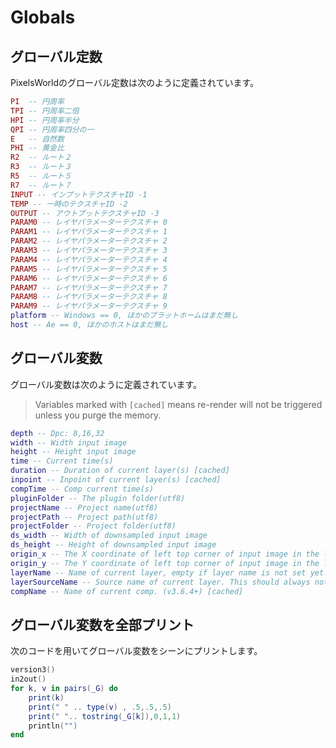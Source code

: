 # Globals

## グローバル定数

PixelsWorldのグローバル定数は次のように定義されています。

```lua:const.lua
PI  -- 円周率
TPI -- 円周率二倍
HPI -- 円周率半分
QPI -- 円周率四分の一
E   -- 自然数
PHI -- 黄金比
R2  -- ルート２
R3  -- ルート３
R5  -- ルート５
R7  -- ルート７
INPUT -- インプットテクスチャID -1
TEMP -- 一時のテクスチャID -2
OUTPUT -- アウトプットテクスチャID -3
PARAM0 -- レイヤパラメーターテクスチャ 0
PARAM1 -- レイヤパラメーターテクスチャ 1
PARAM2 -- レイヤパラメーターテクスチャ 2
PARAM3 -- レイヤパラメーターテクスチャ 3
PARAM4 -- レイヤパラメーターテクスチャ 4
PARAM5 -- レイヤパラメーターテクスチャ 5
PARAM6 -- レイヤパラメーターテクスチャ 6
PARAM7 -- レイヤパラメーターテクスチャ 7
PARAM8 -- レイヤパラメーターテクスチャ 8
PARAM9 -- レイヤパラメーターテクスチャ 9
platform -- Windows == 0, ほかのプラットホームはまだ無し 
host -- Ae == 0, ほかのホストはまだ無し
```

## グローバル変数

グローバル変数は次のように定義されています。

> Variables marked with `[cached]` means re-render will not be triggered unless you purge the memory. 

```lua:globalvars.lua
depth -- Dpc: 8,16,32
width -- Width input image
height -- Height input image
time -- Current time(s)
duration -- Duration of current layer(s) [cached]
inpoint -- Inpoint of current layer(s) [cached]
compTime -- Comp current time(s)
pluginFolder -- The plugin folder(utf8)
projectName -- Project name(utf8)
projectPath -- Project path(utf8)
projectFolder -- Project folder(utf8)
ds_width -- Width of downsampled input image
ds_height -- Height of downsampled input image
origin_x -- The X coordinate of left top corner of input image in the layer coordinate. 
origin_y -- The Y coordinate of left top corner of input image in the layer coordinate. 
layerName -- Name of current layer, empty if layer name is not set yet. (v3.6.4+) [cached]
layerSourceName -- Source name of current layer. This should always not be empty. (v3.6.4+) [cached]
compName -- Name of current comp. (v3.6.4+) [cached]
```

## グローバル変数を全部プリント

次のコードを用いてグローバル変数をシーンにプリントします。

```lua:printGlobals.lua
version3()
in2out()
for k, v in pairs(_G) do
    print(k)
    print(" " .. type(v) , .5,.5,.5)
    print(" ".. tostring(_G[k]),0,1,1)
    println("")
end
```